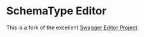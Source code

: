 # SchemaType Editor

This is a fork of the excellent
[Swagger Editor Project](https://github.com/swagger-api/swagger-editor)
